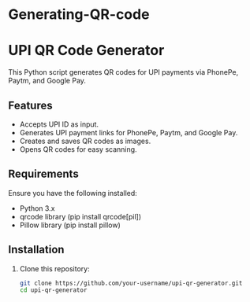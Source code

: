 # Generating-QR-code
# UPI QR Code Generator  

This Python script generates QR codes for UPI payments via PhonePe, Paytm, and Google Pay.  

## Features  
- Accepts UPI ID as input.  
- Generates UPI payment links for PhonePe, Paytm, and Google Pay.  
- Creates and saves QR codes as images.  
- Opens QR codes for easy scanning.  

## Requirements  
Ensure you have the following installed:  
- Python 3.x  
- qrcode library (pip install qrcode[pil])  
- Pillow library (pip install pillow)  

## Installation  
1. Clone this repository:  
   ```bash
   git clone https://github.com/your-username/upi-qr-generator.git
   cd upi-qr-generator
